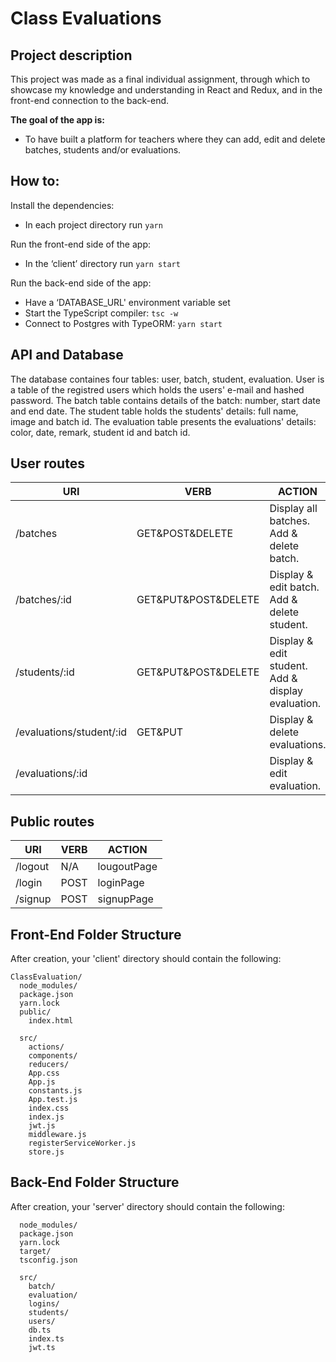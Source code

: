 # Class Evaluations

## Project description

This project was made as a final individual assignment, through which to showcase my knowledge and understanding in React and Redux, and in the front-end connection to the back-end.

**The goal of the app is:**

* To have built a platform for teachers where they can add, edit and delete batches, students and/or evaluations.

## How to:

Install the dependencies:

* In each project directory run `yarn `

Run the front-end side of the app:

* In the ‘client’ directory run `yarn start`

Run the back-end side of the app:

* Have a ‘DATABASE_URL' environment variable set
* Start the TypeScript compiler: `tsc -w`
* Connect to Postgres with TypeORM: `yarn start`

## API and Database

The database containes four tables: user, batch, student, evaluation. 
User is a table of the registred users which holds the users' e-mail and hashed password.
The batch table contains details of the batch: number, start date and end date.
The student table holds the students' details: full name, image and batch id.
The evaluation table presents the evaluations' details: color, date, remark, student id and batch id.

## User routes

|**URI**|**VERB**|**ACTION**|
|--------------------------|---------------------|---------------------------------------------------|
| /batches                 | GET&POST&DELETE     | Display all batches. Add & delete batch.          |
| /batches/:id             | GET&PUT&POST&DELETE | Display & edit batch. Add & delete student.       |
| /students/:id            | GET&PUT&POST&DELETE | Display & edit student. Add & display evaluation. |            
| /evaluations/student/:id | GET&PUT             | Display & delete evaluations.                     |
| /evaluations/:id         |                     | Display & edit evaluation.                        |


## Public routes

|**URI**|**VERB**|**ACTION**|
|-------------|---------|-----------------------------------|
| /logout     | N/A     | lougoutPage                       |
| /login      | POST    | loginPage                         |
| /signup     | POST    | signupPage                        |


## Front-End Folder Structure

After creation, your 'client' directory should contain the following:

```
ClassEvaluation/
  node_modules/
  package.json
  yarn.lock
  public/
    index.html
    
  src/
    actions/
    components/
    reducers/
    App.css
    App.js
    constants.js
    App.test.js
    index.css
    index.js 
    jwt.js
    middleware.js
    registerServiceWorker.js
    store.js
```

## Back-End Folder Structure

After creation, your 'server' directory should contain the following:

```
  node_modules/
  package.json
  yarn.lock
  target/
  tsconfig.json
  
  src/
    batch/
    evaluation/
    logins/
    students/
    users/
    db.ts
    index.ts
    jwt.ts

```
    
